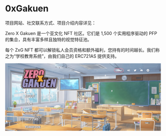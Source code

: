 # 0xGakuen

项目网站、社交联系方式、项目介绍内容详见：

Zero X Gakuen 是一个亚文化 NFT 社区。它们是 1,500 个实用程序驱动的 PFP 的集合，具有丰富多样且独特的视觉特征池。

每个 ZxG NFT 都可以解锁私人会员资格和额外福利，您持有的时间越长。我们称之为“学校教育系统”，由我们自己的 ERC721AS 提供支持。

![nft](01.png)
